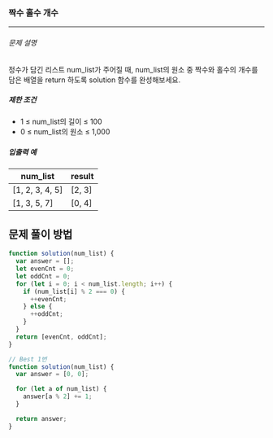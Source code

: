 ### 짝수 홀수 개수

---

###### 문제 설명

정수가 담긴 리스트 num_list가 주어질 때, num_list의 원소 중 짝수와 홀수의 개수를 담은 배열을 return 하도록 solution 함수를 완성해보세요.

##### 제한 조건

- 1 ≤ num_list의 길이 ≤ 100
- 0 ≤ num_list의 원소 ≤ 1,000

##### 입출력 예

| num_list        | result |
| --------------- | ------ |
| [1, 2, 3, 4, 5] | [2, 3] |
| [1, 3, 5, 7]    | [0, 4] |

## 문제 풀이 방법

```javascript
function solution(num_list) {
  var answer = [];
  let evenCnt = 0;
  let oddCnt = 0;
  for (let i = 0; i < num_list.length; i++) {
    if (num_list[i] % 2 === 0) {
      ++evenCnt;
    } else {
      ++oddCnt;
    }
  }
  return [evenCnt, oddCnt];
}
```

```javascript
// Best 1번
function solution(num_list) {
  var answer = [0, 0];

  for (let a of num_list) {
    answer[a % 2] += 1;
  }

  return answer;
}
```
